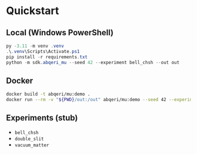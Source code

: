 # Quickstart

## Local (Windows PowerShell)
```powershell
py -3.11 -m venv .venv
.\.venv\Scripts\Activate.ps1
pip install -r requirements.txt
python -m sdk.abqeri_mu --seed 42 --experiment bell_chsh --out out
```

## Docker
```bash
docker build -t abqeri/mu:demo .
docker run --rm -v "${PWD}/out:/out" abqeri/mu:demo --seed 42 --experiment bell_chsh --out /out
```

## Experiments (stub)
- `bell_chsh`
- `double_slit`
- `vacuum_matter`
